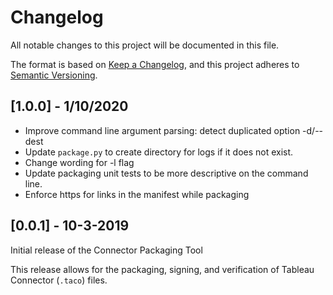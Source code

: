# Changelog
All notable changes to this project will be documented in this file.

The format is based on [Keep a Changelog](https://keepachangelog.com/en/1.0.0/),
and this project adheres to [Semantic Versioning](https://semver.org/spec/v2.0.0.html).

## [1.0.0] - 1/10/2020
- Improve command line argument parsing: detect duplicated option -d/--dest
- Update `package.py` to create directory for logs if it does not exist.
- Change wording for -l flag
- Update packaging unit tests to be more descriptive on the command line.
- Enforce https for links in the manifest while packaging

## [0.0.1] - 10-3-2019
Initial release of the Connector Packaging Tool

This release allows for the packaging, signing, and verification of Tableau Connector (`.taco`) files.
